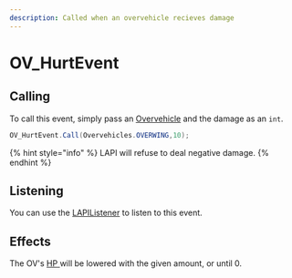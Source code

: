 ```yaml
---
description: Called when an overvehicle recieves damage
---
```


# OV\_HurtEvent

## Calling

To call this event, simply pass an [Overvehicle](../../virtualentities/overvehicle/overvehicle.md) and the damage as an `int`.

```csharp
OV_HurtEvent.Call(Overvehicles.OVERWING,10);
```

{% hint style="info" %}
LAPI will refuse to deal negative damage.
{% endhint %}

## Listening

You can use the [LAPIListener](../lapilistener.md) to listen to this event.

## Effects

The OV's [HP ](../../virtualentities/overvehicle/overvehicle.md#hp)will be lowered with the given amount, or until 0.

